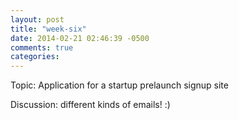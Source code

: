 ```yaml
---
layout: post
title: "week-six"
date: 2014-02-21 02:46:39 -0500
comments: true
categories: 
---
```


Topic: Application for a startup prelaunch signup site

Discussion: different kinds of emails! :) 

